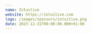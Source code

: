 ```yaml
---
name: Intuitive
website: https://intuitive.com
logo: /images/sponsors/intuitive.png
date: 2023-12-31T00:00:00.000+01:00
---
```

